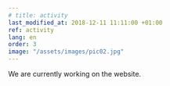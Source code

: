 ```yaml
---
# title: activity
last_modified_at: 2018-12-11 11:11:00 +01:00
ref: activity
lang: en
order: 3
image: "/assets/images/pic02.jpg"
---
```


We are currently working on the website.
